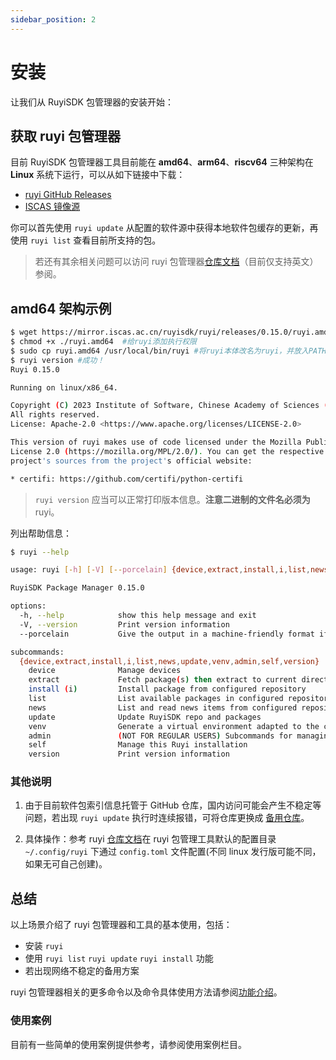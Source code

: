 ```yaml
---
sidebar_position: 2
---
```


# 安装

让我们从 RuyiSDK 包管理器的安装开始：

## 获取 ruyi 包管理器

目前 RuyiSDK 包管理器工具目前能在 **amd64**、**arm64**、**riscv64** 三种架构在 **Linux** 系统下运行，可以从如下链接中下载：

- [ruyi GitHub Releases](https://github.com/RuyiSDK/ruyi/releases/)
- [ISCAS 镜像源](https://mirror.iscas.ac.cn/ruyisdk/ruyi/releases/)

你可以首先使用 `ruyi update` 从配置的软件源中获得本地软件包缓存的更新，再使用 `ruyi list` 查看目前所支持的包。

> 若还有其余相关问题可以访问 ruyi 包管理器[仓库文档](https://github.com/RuyiSDK/ruyi)（目前仅支持英文）参阅。

## amd64 架构示例

```bash
$ wget https://mirror.iscas.ac.cn/ruyisdk/ruyi/releases/0.15.0/ruyi.amd64  #从软件源下载ruyi本体
$ chmod +x ./ruyi.amd64  #给ruyi添加执行权限
$ sudo cp ruyi.amd64 /usr/local/bin/ruyi #将ruyi本体改名为ruyi，并放入PATH
$ ruyi version #成功！
Ruyi 0.15.0

Running on linux/x86_64.

Copyright (C) 2023 Institute of Software, Chinese Academy of Sciences (ISCAS).
All rights reserved.
License: Apache-2.0 <https://www.apache.org/licenses/LICENSE-2.0>

This version of ruyi makes use of code licensed under the Mozilla Public
License 2.0 (https://mozilla.org/MPL/2.0/). You can get the respective
project's sources from the project's official website:

* certifi: https://github.com/certifi/python-certifi
```

> `ruyi version` 应当可以正常打印版本信息。**注意二进制的文件名必须为** ruyi。

列出帮助信息：

```bash
$ ruyi --help

usage: ruyi [-h] [-V] [--porcelain] {device,extract,install,i,list,news,update,venv,admin,self,version} ...

RuyiSDK Package Manager 0.15.0

options:
  -h, --help            show this help message and exit
  -V, --version         Print version information
  --porcelain           Give the output in a machine-friendly format if applicable

subcommands:
  {device,extract,install,i,list,news,update,venv,admin,self,version}
    device              Manage devices
    extract             Fetch package(s) then extract to current directory
    install (i)         Install package from configured repository
    list                List available packages in configured repository
    news                List and read news items from configured repository
    update              Update RuyiSDK repo and packages
    venv                Generate a virtual environment adapted to the chosen toolchain and profile
    admin               (NOT FOR REGULAR USERS) Subcommands for managing Ruyi repos
    self                Manage this Ruyi installation
    version             Print version information

```

### 其他说明

1. 由于目前软件包索引信息托管于 GitHub 仓库，国内访问可能会产生不稳定等问题，若出现 `ruyi update` 执行时连续报错，可将仓库更换成 [备用仓库](https://mirror.iscas.ac.cn/git/ruyisdk/packages-index.git)。

2. 具体操作：参考 ruyi [仓库文档](https://github.com/RuyiSDK/ruyi)在 ruyi 包管理工具默认的配置目录 `~/.config/ruyi` 下通过 `config.toml` 文件配置(不同 linux 发行版可能不同，如果无可自己创建)。

## 总结

以上场景介绍了 ruyi 包管理器和工具的基本使用，包括：

- 安装 `ruyi`
- 使用 `ruyi list` `ruyi update` `ruyi install` 功能
- 若出现网络不稳定的备用方案

ruyi 包管理器相关的更多命令以及命令具体使用方法请参阅[功能介绍](../Package-Manager/index.md)。

### 使用案例

目前有一些简单的使用案例提供参考，请参阅使用案例栏目。

